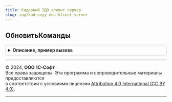 ```yaml
---
title: Кадровый ЭДО клиент сервер
slug: zup/kadrovyy-edo-klient-server
---
```



## ОбновитьКоманды
<details style="margin: 1em 0; padding: 0.5em; border: 1px solid #ccc; border-radius: 6px;">

<summary style="font-weight: bold; cursor: pointer;">Описание, пример вызова</summary>

```bsl

// Обновляет подключаемые команды формы, меня пиктограммы у команд печати с присоединенным файлом.
//
// Параметры:
//  УправляемаяФорма               - УправляемаяФорма
//  ОбъектФормы                    - ДанныеФормыСтруктура, основной объект формы
//                                 - ДинамическийСписок, формы списка
//  ВыполнитьСтандартныйОбработчик - Булево
//
Процедура ОбновитьКоманды(УправляемаяФорма, ОбъектФормы, ВыполнитьСтандартныйОбработчик) Экспорт
```

Пример вызова
```bsl
КадровыйЭДОКлиентСервер.ОбновитьКоманды(УправляемаяФорма, ОбъектФормы, ВыполнитьСтандартныйОбработчик) 
```
</details>

---

© 2024, **ООО 1С-Софт**  
Все права защищены. Эта программа и сопроводительные материалы предоставляются  
в соответствии с условиями лицензии [Attribution 4.0 International (CC BY 4.0)](https://creativecommons.org/licenses/by/4.0/legalcode).

---

